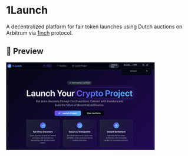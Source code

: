 # 1Launch

A decentralized platform for fair token launches using Dutch auctions on Arbitrum via [1inch](https://1inch.io/) protocol.

## 🚀 Preview

<p float="left">
  <img src="./1launch_landing.png" width="80%" />
</p>
